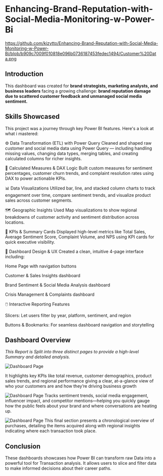 # Enhancing-Brand-Reputation-with-Social-Media-Monitoring-w-Power-Bi
https://github.com/kizytto/Enhancing-Brand-Reputation-with-Social-Media-Monitoring-w-Power-Bi/blob/b909c7009f010818e096b0736187453fedec1494/Customer%20Data.png
## Introduction

This dashboard was created for **brand strategists, marketing analysts, and business leaders** facing a growing challenge: **brand reputation damage due to scattered customer feedback and unmanaged social media sentiment.**

## Skills Showcased

This project was a journey through key Power BI features. Here's a look at what i mastered:

⚙️ Data Transformation (ETL) with Power Query
Cleaned and shaped raw customer and social media data using Power Query — including handling missing values, changing data types, merging tables, and creating calculated columns for richer insights.

🧮 Calculated Measures & DAX Logic
Built custom measures for sentiment percentages, customer churn trends, and complaint resolution rates using DAX to power actionable KPIs.

📊 Data Visualizations
Utilized bar, line, and stacked column charts to track engagement over time, compare sentiment trends, and visualize product sales across customer segments.

🗺️ Geographic Insights
Used Map visualizations to show regional breakdowns of customer activity and sentiment distribution across locations.

🔢 KPIs & Summary Cards
Displayed high-level metrics like Total Sales, Average Sentiment Score, Complaint Volume, and NPS using KPI cards for quick executive visibility.

🎨 Dashboard Design & UX
Created a clean, intuitive 4-page interface including:

Home Page with navigation buttons

Customer & Sales Insights dashboard

Brand Sentiment & Social Media Analysis dashboard

Crisis Management & Complaints dashboard

🖱️ Interactive Reporting Features

Slicers: Let users filter by year, platform, sentiment, and region



Buttons & Bookmarks: For seamless dashboard navigation and storytelling

## Dashboard Overview



*This Report is Split into three distinct pages to provide a high-level Summary and detailed analysis.*

![Dashboard Page](/https://github.com/kizytto/Enhancing-Brand-Reputation-with-Social-Media-Monitoring-w-Power-Bi/blob/1a693de7929e964f1935422bd61604ca070c9a6c/Customer%20Data.png)


It highlights key KPIs like total revenue, customer demographics, product sales trends, and regional performance giving a clear, at-a-glance view of who your customers are and how they’re driving business growth




![Dashboard Page](/Images/Social%20Media.png)
Tracks sentiment trends, social media engagement, influencer impact, and competitor mentions—helping you quickly gauge how the public feels about your brand and where conversations are heating up.


![Dashboard Page](/Images/Transaction%20Data.png)
This final section presents a chronological overview of purchases, detailing the items acquired along with regional insights indicating where each transaction took place.

## Conclusion
These dashboards showcases how Power BI can transform raw Data into a powerful tool for Transaction analysis. It allows users to slice and filter data to make informed decisions about their career paths.
